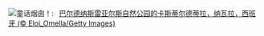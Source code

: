 ![](https://www.bing.com/th?id=OHR.Castildetierra_ZH-CN6042529770_UHD.jpg&w=1000)童话烟囱！:&nbsp;&ensp;[巴尔德纳斯雷亚尔斯自然公园的卡斯蒂尔德蒂拉，纳瓦拉，西班牙 (© Eloi_Omella/Getty Images)](https://www.bing.com/th?id=OHR.Castildetierra_ZH-CN6042529770_UHD.jpg)
<br><br/>
